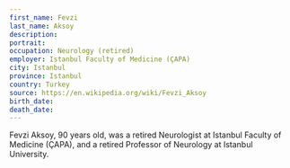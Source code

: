 ```yaml
---
first_name: Fevzi
last_name: Aksoy
description: 
portrait: 
occupation: Neurology (retired)
employer: Istanbul Faculty of Medicine (ÇAPA)
city: Istanbul
province: Istanbul
country: Turkey
source: https://en.wikipedia.org/wiki/Fevzi_Aksoy
birth_date: 
death_date: 
---
```


Fevzi Aksoy, 90 years old, was a retired Neurologist at Istanbul Faculty of Medicine (ÇAPA), and a retired Professor of Neurology at Istanbul University.